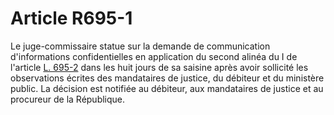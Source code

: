 # Article R695-1

<p>Le juge-commissaire statue sur la demande de communication d'informations confidentielles en application du second alinéa du I de l'article <a href='/code-de-commerce/partie-legislative/livre-vi-des-difficultes-des-entreprises/titre-ix-dispositions-particulieres-aux-procedures-dinsolvabilite-relevant-du-reglement-ue-n-2015848-du-20-mai-2015-relatif-aux-procedures-dinsolvabilite/chapitre-v-de-la-cooperation-et-de-la-communication-des-praticiens-de-linsolvabilite-et-des-juridictions/l695-2.md'>L. 695-2</a> dans les huit jours de sa saisine après avoir sollicité les observations écrites des mandataires de justice, du débiteur et du ministère public. La décision est notifiée au débiteur, aux mandataires de justice et au procureur de la République.</p>